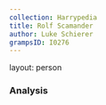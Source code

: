```yaml
---
collection: Harrypedia
title: Rolf Scamander
author: Luke Schierer
grampsID: I0276
---
```


layout: person

### Analysis

